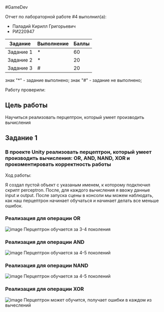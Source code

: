 #GameDev

Отчет по лабораторной работе #4 выполнил(а):
- Паладий Кирилл Григорьевич
- РИ220947

| Задание | Выполнение | Баллы |
| ------ | ------ | ------ |
| Задание 1 | * | 60 |
| Задание 2 | * | 20 |
| Задание 3 | # | 20 |

знак "*" - задание выполнено; знак "#" - задание не выполнено;

Работу проверили:

## Цель работы
Научиться реализовать перцептрон, который умеет производить вычисления

## Задание 1
### В проекте Unity реализовать перцептрон, который умеет производить вычисления: OR, AND, NAND, XOR и прокоментировать корректность работы

Ход работы:

Я создал пустой объект с указаным именем, к которому подключил скрипт perceptron. 
После, для каждого вычисления я ввожу данные input и output. После запуска сцены в консоли мы можем наблюдать, как наш перцептрон начинает обучаться и начинает делать все меньше ошибок.
### Реализация для операции OR
![image](https://github.com/kirosh1q/GameDev/assets/119981696/b13feede-fc8a-4e66-af18-97cf4ace91d9)
Перцептрон обучается за 3-4 поколения 

### Реализация для операции AND
![image](https://github.com/kirosh1q/GameDev/assets/119981696/f3920c04-e376-4eca-8e23-b852551c980b)
Перцептрон обучается за 4-5 поколений

### Реализация для операции NAND
![image](https://github.com/kirosh1q/GameDev/assets/119981696/86ad34c3-af25-4d81-a80f-1a607a2c11d9)
Перцептрон обучается за 4-5 поколений

### Реализация для операции XOR
![image](https://github.com/kirosh1q/GameDev/assets/119981696/0c78106c-de32-48ae-9516-44895e5272ef)
Перцептрон может обучится, получает ошибки в каждом из вычеслений




